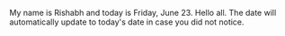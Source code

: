 My name is Rishabh and today is Friday, June 23. Hello all. The date will automatically update to today's date in case you did not notice.

